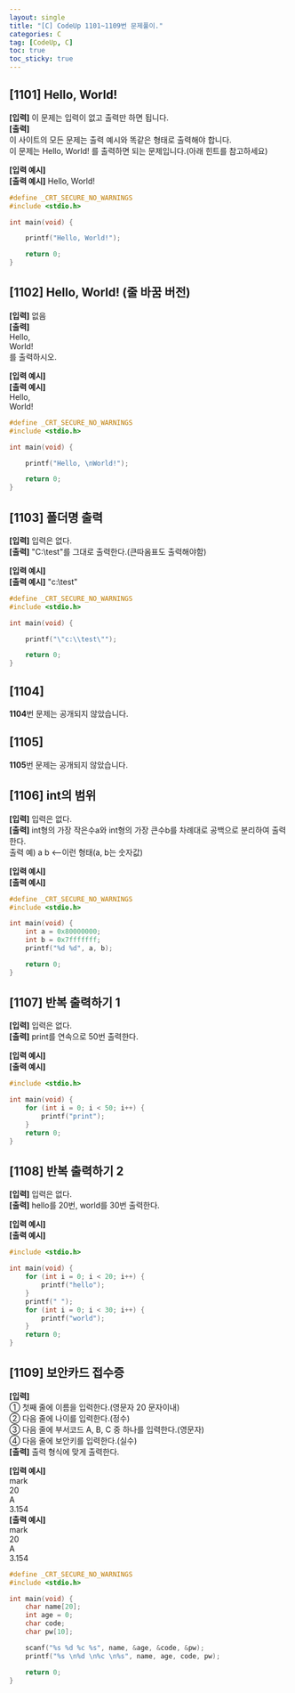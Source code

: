 ```yaml
---
layout: single
title: "[C] CodeUp 1101~1109번 문제풀이."
categories: C
tag: [CodeUp, C]
toc: true
toc_sticky: true
---
```


## [1101] Hello, World!  
**[입력]** 이 문제는 입력이 없고 출력만 하면 됩니다.  
**[출력]**  
이 사이트의 모든 문제는 출력 예시와 똑같은 형태로 출력해야 합니다.  
이 문제는 Hello, World! 를 출력하면 되는 문제입니다.(아래 힌트를 참고하세요)


**[입력 예시]**  
**[출력 예시]** Hello, World!  
```c
#define _CRT_SECURE_NO_WARNINGS
#include <stdio.h>

int main(void) {

	printf("Hello, World!");

	return 0;
}
```


## [1102] Hello, World! (줄 바꿈 버전)  
**[입력]** 없음  
**[출력]**  
Hello,  
World!  
를 출력하시오.


**[입력 예시]**  
**[출력 예시]**  
Hello,  
World!  
```c
#define _CRT_SECURE_NO_WARNINGS
#include <stdio.h>

int main(void) {

	printf("Hello, \nWorld!");

	return 0;
}
```


## [1103] 폴더명 출력  
**[입력]** 입력은 없다.  
**[출력]** "C:\test"를 그대로 출력한다.(큰따옴표도 출력해야함)


**[입력 예시]**  
**[출력 예시]** "c:\test"  
```c
#define _CRT_SECURE_NO_WARNINGS
#include <stdio.h>

int main(void) {

	printf("\"c:\\test\"");

	return 0;
}
```


## [1104]
**1104**번 문제는 공개되지 않았습니다.


## [1105]
**1105**번 문제는 공개되지 않았습니다.


## [1106] int의 범위  
**[입력]** 입력은 없다.  
**[출력]** int형의 가장 작은수a와 int형의 가장 큰수b를 차례대로 공백으로 분리하여 출력한다.  
출력 예) a b       <--이런 형태(a, b는 숫자값)


**[입력 예시]**  
**[출력 예시]**
```c
#define _CRT_SECURE_NO_WARNINGS
#include <stdio.h>

int main(void) {
	int a = 0x80000000;
	int b = 0x7fffffff;
	printf("%d %d", a, b);

	return 0;
}
```


## [1107] 반복 출력하기 1  
**[입력]** 입력은 없다.  
**[출력]** print를 연속으로 50번 출력한다.


**[입력 예시]**  
**[출력 예시]**
```c
#include <stdio.h>

int main(void) {
	for (int i = 0; i < 50; i++) {
		printf("print");
	}
	return 0;
}
```


## [1108] 반복 출력하기 2  
**[입력]** 입력은 없다.  
**[출력]** hello를 20번, world를 30번 출력한다.


**[입력 예시]**  
**[출력 예시]**
```c
#include <stdio.h>

int main(void) {
	for (int i = 0; i < 20; i++) {
		printf("hello");
	}
	printf(" ");
	for (int i = 0; i < 30; i++) {
		printf("world");
	}
	return 0;
}
```


## [1109] 보안카드 접수증  
**[입력]**  
① 첫째 줄에 이름을 입력한다.(영문자 20 문자이내)  
② 다음 줄에 나이를 입력한다.(정수)  
③ 다음 줄에 부서코드 A, B, C 중 하나를 입력한다.(영문자)  
④ 다음 줄에 보안키를 입력한다.(실수)  
**[출력]** 출력 형식에 맞게 출력한다.


**[입력 예시]**  
mark  
20  
A  
3.154  
**[출력 예시]**  
mark  
20  
A  
3.154  
```c
#define _CRT_SECURE_NO_WARNINGS
#include <stdio.h>

int main(void) {
	char name[20];
	int age = 0;
	char code;
	char pw[10];

	scanf("%s %d %c %s", name, &age, &code, &pw);
	printf("%s \n%d \n%c \n%s", name, age, code, pw);

	return 0;
}
```